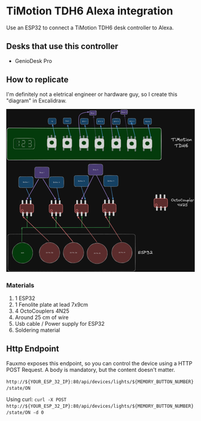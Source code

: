 # TiMotion TDH6 Alexa integration

Use an ESP32 to connect a TiMotion TDH6 desk controller to Alexa.

## Desks that use this controller

- GenioDesk Pro

## How to replicate

I'm definitely not a eletrical engineer or hardware guy, so I create this "diagram" in Excalidraw.

![](./Excalidraw.png)

### Materials

1. 1 ESP32
2. 1 Fenolite plate at lead 7x9cm
3. 4 OctoCouplers 4N25
4. Around 25 cm of wire
5. Usb cable / Power supply for ESP32
6. Soldering material

## Http Endpoint

Fauxmo exposes this endpoint, so you can control the device using a HTTP POST Request. A body is mandatory,
but the content doesn't matter.

`http://${YOUR_ESP_32_IP}:80/api/devices/lights/${MEMORY_BUTTON_NUMBER}/state/ON`

Using curl:
`curl -X POST http://${YOUR_ESP_32_IP}:80/api/devices/lights/${MEMORY_BUTTON_NUMBER}/state/ON -d 0`
